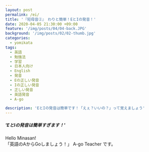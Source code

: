 ```yaml
---
layout: post
permalink: /ei/
title: '『短母音②』　わりと簡単！EとIの発音！'
date: 2020-04-05 21:30:00 +09:00
feature: '/img/posts/04/04-back.JPG'
background: '/img/posts/02/02-thumb.jpg'
categories:
  - yomikata
tags:
  - 英語
  - 勉強法
  - 学習
  - 日本人向け
  - English
  - 発音
  - Eの正しい発音
  - Iの正しい発音
  - 正しい発音
  - 英語発音
  - A-go

description: 'EとIの発音は簡単です！「えぇ？いいの？」って覚えましょう'
---
```


##### 'EとIの発音は簡単すぎます！'
Hello Minasan!  <br>
「英語のAからGoしましょう！」 A-go Teacher です。
